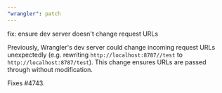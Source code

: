 ```yaml
---
"wrangler": patch
---
```


fix: ensure dev server doesn't change request URLs

Previously, Wrangler's dev server could change incoming request URLs unexpectedly (e.g. rewriting `http://localhost:8787//test` to `http://localhost:8787/test`). This change ensures URLs are passed through without modification.

Fixes #4743.
